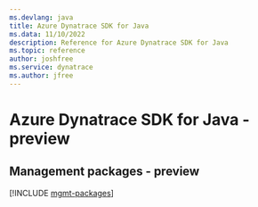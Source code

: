 ```yaml
---
ms.devlang: java
title: Azure Dynatrace SDK for Java
ms.data: 11/10/2022
description: Reference for Azure Dynatrace SDK for Java
ms.topic: reference
author: joshfree
ms.service: dynatrace
ms.author: jfree
---
```

# Azure Dynatrace SDK for Java - preview

## Management packages - preview
[!INCLUDE [mgmt-packages](dynatrace-mgmt-index.md)]